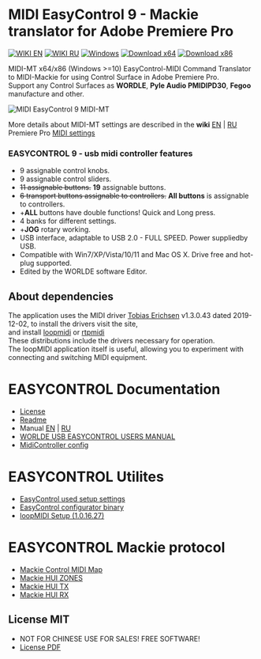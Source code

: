 # MIDI EasyControl 9 - Mackie translator for Adobe Premiere Pro

[![WIKI EN](https://img.shields.io/badge/wiki-EN-success)](https://github.com/ClaudiaCoord/MIDI-EasyControl-to-Mackie-translator-for-Premiere-Pro/wiki/EN)
[![WIKI RU](https://img.shields.io/badge/wiki-RU-success)](https://github.com/ClaudiaCoord/MIDI-EasyControl-to-Mackie-translator-for-Premiere-Pro/wiki/RU)
[![Windows](https://svgshare.com/i/ZhY.svg)](https://svgshare.com/i/ZhY.svg)
[![Download x64](https://img.shields.io/badge/Download-x64-brightgreen.svg?style=flat-square)](https://github.com/ClaudiaCoord/MIDI-EasyControl-to-Mackie-translator-for-Premiere-Pro/releases/download/1.0.1.1/MIDIMT_x64.msi)
[![Download x86](https://img.shields.io/badge/Download-x86-brightgreen.svg?style=flat-square)](https://github.com/ClaudiaCoord/MIDI-EasyControl-to-Mackie-translator-for-Premiere-Pro/releases/download/1.0.1.1/MIDIMT_x86.msi)  

MIDI-MT x64/x86 (Windows >=10) EasyControl-MIDI Command Translator to MIDI-Mackie for using Control Surface in Adobe Premiere Pro.  
Support any Control Surfaces as __WORDLE__, __Pyle Audio PMIDIPD30__, __Fegoo__ manufacture and other.  

![MIDI EasyControl 9 MIDI-MT](https://claudiacoord.github.io/MIDI-EasyControl-to-Mackie-translator-for-Premiere-Pro/Images/web-logo.png)  

More details about MIDI-MT settings are described in the __wiki__ [EN](https://github.com/ClaudiaCoord/MIDI-EasyControl-to-Mackie-translator-for-Premiere-Pro/wiki/EN) | [RU](https://github.com/ClaudiaCoord/MIDI-EasyControl-to-Mackie-translator-for-Premiere-Pro/wiki/RU)  
Premiere Pro [MIDI settings](https://github.com/ClaudiaCoord/MIDI-EasyControl-to-Mackie-translator-for-Premiere-Pro/wiki/EN-Settings-Premiere-Pro)  

### EASYCONTROL 9 - usb midi controller features

- 9 assignable control knobs.  
- 9 assignable control sliders.  
- ~~11 assignable buttons.~~ __19__ assignable buttons.
- ~~6 transport buttons assignable to controllers.~~ __All buttons__ is assignable to controllers.  
- +__ALL__ buttons have double functions! Quick and Long press.
- 4 banks for different settings.
- +__JOG__ rotary working.
- USB interface, adaptable to USB 2.0 - FULL SPEED. Power suppliedby USB.  
- Compatible with Win7/XP/Vista/10/11 and Mac OS X. Drive free and hot-plug supported.  
- Edited by the WORLDE software Editor.  

## About dependencies

The application uses the MIDI driver [Tobias Erichsen](https://www.tobias-erichsen.de) v1.3.0.43 dated 2019-12-02, to install the drivers visit the site,  
and install [loopmidi](https://www.tobias-erichsen.de/software/loopmidi.html) or [rtpmidi](https://www.tobias-erichsen.de/software/rtpmidi.html)  
These distributions include the drivers necessary for operation.  
The loopMIDI application itself is useful, allowing you to experiment with connecting and switching MIDI equipment.  

# EASYCONTROL Documentation

- [License](https://claudiacoord.github.io/MIDI-EasyControl-to-Mackie-translator-for-Premiere-Pro/LicenseRu.pdf)  
- [Readme](https://claudiacoord.github.io/MIDI-EasyControl-to-Mackie-translator-for-Premiere-Pro/ReadmeRu.pdf)  
- Manual [EN](https://claudiacoord.github.io/MIDI-EasyControl-to-Mackie-translator-for-Premiere-Pro/Manual-En.pdf) | [RU](https://claudiacoord.github.io/MIDI-EasyControl-to-Mackie-translator-for-Premiere-Pro/Manual-Ru.pdf)  
- [WORLDE USB EASYCONTROL USERS MANUAL](https://claudiacoord.github.io/MIDI-EasyControl-to-Mackie-translator-for-Premiere-Pro/WORLDE_USB_EASYCONTROL_USERS_MANUAL.pdf)  
- [MidiController config](Dist/MidiController.cnf)  

# EASYCONTROL Utilites

- [EasyControl used setup settings](https://claudiacoord.github.io/MIDI-EasyControl-to-Mackie-translator-for-Premiere-Pro/Dist/MIDIMT.Ctrl_data)  
- [EasyControl configurator binary](https://claudiacoord.github.io/MIDI-EasyControl-to-Mackie-translator-for-Premiere-Pro/Dist/EasyControl.zip)  
- [loopMIDI Setup (1.0.16.27)](https://claudiacoord.github.io/MIDI-EasyControl-to-Mackie-translator-for-Premiere-Pro/Dist/loopMIDISetup_1_0_16_27.zip)  

# EASYCONTROL Mackie protocol

- [Mackie Control MIDI Map](https://claudiacoord.github.io/MIDI-EasyControl-to-Mackie-translator-for-Premiere-Pro/Mackie/MackieControlMIDIMap.pdf)  
- [Mackie HUI ZONES](Mackie/HUIZONES.txt)  
- [Mackie HUI TX](Mackie/HUIREFTX.txt)  
- [Mackie HUI RX](Mackie/HUIREFRX.txt)  


## License MIT

- NOT FOR CHINESE USE FOR SALES! FREE SOFTWARE!  
- [License PDF](https://claudiacoord.github.io/MIDI-EasyControl-to-Mackie-translator-for-Premiere-Pro/docs/LicenseRu.pdf)  
